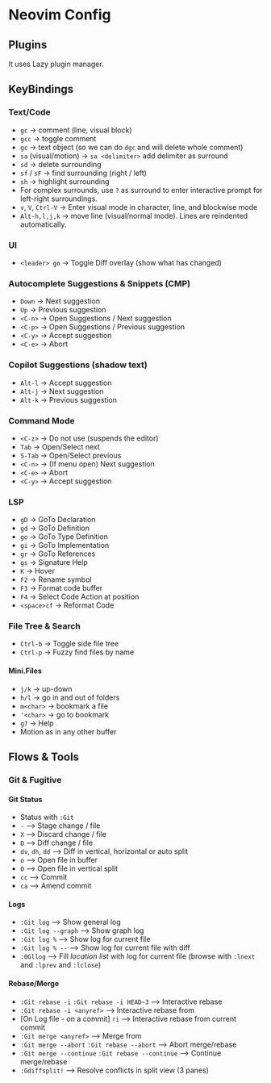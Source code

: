 # Neovim Config

## Plugins

It uses Lazy plugin manager.

## KeyBindings

### Text/Code

- `gc` -> comment (line, visual block)
- `gcc` -> toggle comment
- `gc` -> text object (so we can do `dgc` and will delete whole comment)
- `sa` (visual/motion) -> `sa <delimiter>` add delimiter as surround
- `sd` -> delete surrounding
- `sf` / `sF` -> find surrounding (right / left)
- `sh` -> highlight surrounding
- For complex surrounds, use `?` as surround to enter interactive prompt for left-right surroundings.
- `v`, `V`, `Ctrl-V` -> Enter visual mode in character, line, and blockwise mode
- `Alt-h,l,j,k` -> move line (visual/normal mode). Lines are reindented automatically.

### UI

- `<leader> go` -> Toggle Diff overlay (show what has changed)

### Autocomplete Suggestions & Snippets (CMP)

- `Down` -> Next suggestion
- `Up` -> Previous suggestion
- `<C-n>` -> Open Suggestions / Next suggestion
- `<C-p>` -> Open Suggestions / Previous suggestion
- `<C-y>` -> Accept suggestion
- `<C-e>` -> Abort

### Copilot Suggestions (shadow text)

- `Alt-l` -> Accept suggestion
- `Alt-j` -> Next suggestion
- `Alt-k` -> Previous suggestion

### Command Mode

- `<C-z>` -> Do not use (suspends the editor)
- `Tab` -> Open/Select next
- `S-Tab` -> Open/Select previous
- `<C-n>` -> (If menu open) Next suggestion
- `<C-e>` -> Abort
- `<C-y>` -> Accept suggestion

### LSP

- `gD` -> GoTo Declaration
- `gd` -> GoTo Definition
- `go` -> GoTo Type Definition
- `gi` -> GoTo Implementation
- `gr` -> GoTo References
- `gs` -> Signature Help
- `K` -> Hover
- `F2` -> Rename symbol
- `F3` -> Format code buffer
- `F4` -> Select Code Action at position
- `<space>cf` -> Reformat Code

### File Tree & Search

- `Ctrl-b` -> Toggle side file tree
- `Ctrl-p` -> Fuzzy find files by name

#### Mini.Files

- `j/k` -> up-down
- `h/l` -> go in and out of folders
- `m<char>` -> bookmark a file
- `'<char>` -> go to bookmark
- `g?` -> Help
- Motion as in any other buffer


## Flows & Tools

### Git & Fugitive

#### Git Status
* Status with `:Git`
* `-` --> Stage change / file
* `X` --> Discard change / file
* `D` --> Diff change / file
* `dv`, `dh`, `dd` --> Diff in vertical, horizontal or auto split 
* `o` --> Open file in buffer
* `O` --> Open file in vertical split
* `cc` --> Commit
* `ca` --> Amend commit

#### Logs

* `:Git log` --> Show general log
* `:Git log --graph` --> Show graph log
* `:Git log %` --> Show log for current file
* `:Git log % --` --> Show log for current file with diff
* `:0Gllog` --> Fill _location list_ with log for current file (browse with `:lnext` and `:lprev` and `:lclose`)

#### Rebase/Merge

* `:Git rebase -i` `:Git rebase -i HEAD~3` --> Interactive rebase
* `:Git rebase -i <anyref>` --> Interactive rebase from <anyref> 
* [On Log file - on a commit] `ri` --> Interactive rebase from current commit
* `:Git merge <anyref>` --> Merge from <anyref>
* `:Git merge --abort` `:Git rebase --abort` --> Abort merge/rebase
* `:Git merge --continue` `:Git rebase --continue` --> Continue merge/rebase
* `:Gdiffsplit!` --> Resolve conflicts in split view (3 panes)

